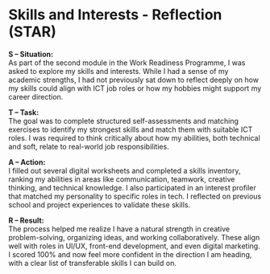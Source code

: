 # Skills and Interests - Reflection (STAR)

**S – Situation:**  
As part of the second module in the Work Readiness Programme, I was asked to explore my skills and interests. While I had a sense of my academic strengths, I had not previously sat down to reflect deeply on how my skills could align with ICT job roles or how my hobbies might support my career direction.

**T – Task:**  
The goal was to complete structured self-assessments and matching exercises to identify my strongest skills and match them with suitable ICT roles. I was required to think critically about how my abilities, both technical and soft, relate to real-world job responsibilities.

**A – Action:**  
I filled out several digital worksheets and completed a skills inventory, ranking my abilities in areas like communication, teamwork, creative thinking, and technical knowledge. I also participated in an interest profiler that matched my personality to specific roles in tech. I reflected on previous school and project experiences to validate these skills.

**R – Result:**  
The process helped me realize I have a natural strength in creative problem-solving, organizing ideas, and working collaboratively. These align well with roles in UI/UX, front-end development, and even digital marketing. I scored 100% and now feel more confident in the direction I am heading, with a clear list of transferable skills I can build on.
